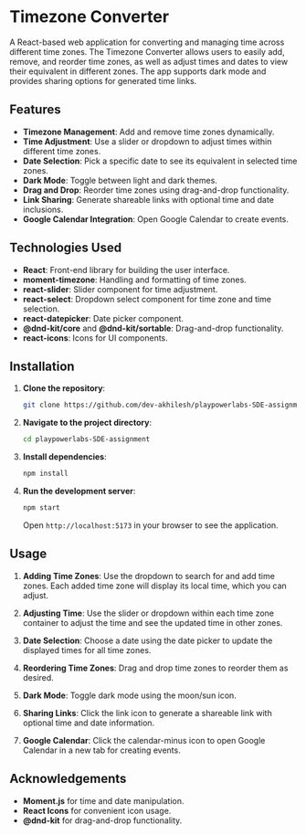 # Timezone Converter

A React-based web application for converting and managing time across different time zones. The Timezone Converter allows users to easily add, remove, and reorder time zones, as well as adjust times and dates to view their equivalent in different zones. The app supports dark mode and provides sharing options for generated time links.

## Features

- **Timezone Management**: Add and remove time zones dynamically.
- **Time Adjustment**: Use a slider or dropdown to adjust times within different time zones.
- **Date Selection**: Pick a specific date to see its equivalent in selected time zones.
- **Dark Mode**: Toggle between light and dark themes.
- **Drag and Drop**: Reorder time zones using drag-and-drop functionality.
- **Link Sharing**: Generate shareable links with optional time and date inclusions.
- **Google Calendar Integration**: Open Google Calendar to create events.

## Technologies Used

- **React**: Front-end library for building the user interface.
- **moment-timezone**: Handling and formatting of time zones.
- **react-slider**: Slider component for time adjustment.
- **react-select**: Dropdown select component for time zone and time selection.
- **react-datepicker**: Date picker component.
- **@dnd-kit/core** and **@dnd-kit/sortable**: Drag-and-drop functionality.
- **react-icons**: Icons for UI components.

## Installation

1. **Clone the repository**:

    ```bash
    git clone https://github.com/dev-akhilesh/playpowerlabs-SDE-assignment
    ```

2. **Navigate to the project directory**:

    ```bash
    cd playpowerlabs-SDE-assignment
    ```

3. **Install dependencies**:

    ```bash
    npm install
    ```

4. **Run the development server**:

    ```bash
    npm start
    ```

    Open `http://localhost:5173` in your browser to see the application.

## Usage

1. **Adding Time Zones**: Use the dropdown to search for and add time zones. Each added time zone will display its local time, which you can adjust.

2. **Adjusting Time**: Use the slider or dropdown within each time zone container to adjust the time and see the updated time in other zones.

3. **Date Selection**: Choose a date using the date picker to update the displayed times for all time zones.

4. **Reordering Time Zones**: Drag and drop time zones to reorder them as desired.

5. **Dark Mode**: Toggle dark mode using the moon/sun icon.

6. **Sharing Links**: Click the link icon to generate a shareable link with optional time and date information.

7. **Google Calendar**: Click the calendar-minus icon to open Google Calendar in a new tab for creating events.


## Acknowledgements

- **Moment.js** for time and date manipulation.
- **React Icons** for convenient icon usage.
- **@dnd-kit** for drag-and-drop functionality.

